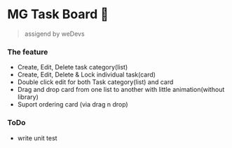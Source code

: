 # MG Task Board 📝

> assigend by weDevs

### The feature

<ul>
  <li>Create, Edit, Delete task category(list)</li>
  <li>Create, Edit, Delete & Lock individual task(card) </li>
  <li>Double click edit for both Task category(list) and card</li>
  <li>Drag and drop card from one list to another with little animation(without library)</li>
  <li>Suport ordering card (via drag n drop)</li>
</ul>

### ToDo

- write unit test
